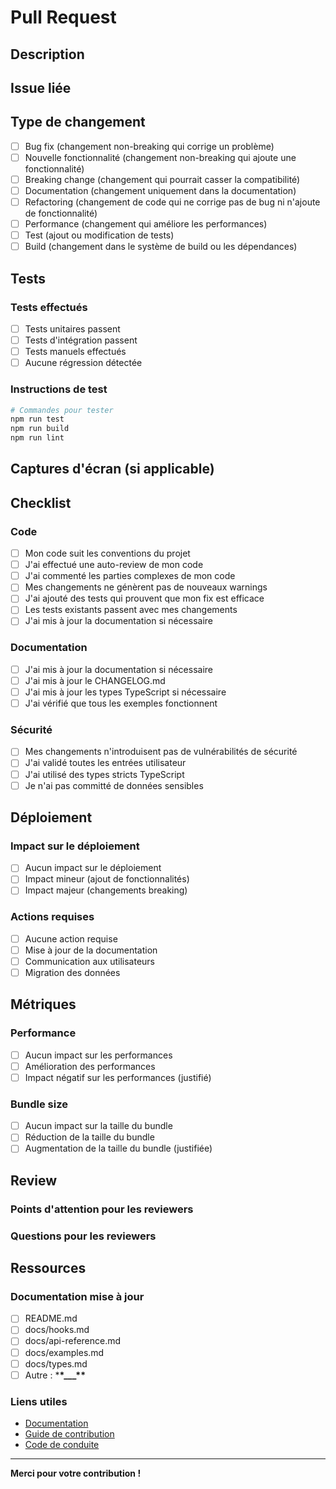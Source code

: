 # Pull Request

## Description

<!-- Décrivez clairement les changements apportés -->

## Issue liée

<!-- Lien vers l'issue : Fixes #123 -->

## Type de changement

- [ ] Bug fix (changement non-breaking qui corrige un problème)
- [ ] Nouvelle fonctionnalité (changement non-breaking qui ajoute une fonctionnalité)
- [ ] Breaking change (changement qui pourrait casser la compatibilité)
- [ ] Documentation (changement uniquement dans la documentation)
- [ ] Refactoring (changement de code qui ne corrige pas de bug ni n'ajoute de fonctionnalité)
- [ ] Performance (changement qui améliore les performances)
- [ ] Test (ajout ou modification de tests)
- [ ] Build (changement dans le système de build ou les dépendances)

## Tests

### Tests effectués

- [ ] Tests unitaires passent
- [ ] Tests d'intégration passent
- [ ] Tests manuels effectués
- [ ] Aucune régression détectée

### Instructions de test

<!-- Décrivez comment tester vos changements -->

```bash
# Commandes pour tester
npm run test
npm run build
npm run lint
```

## Captures d'écran (si applicable)

<!-- Ajoutez des captures d'écran pour les changements visuels -->

## Checklist

### Code

- [ ] Mon code suit les conventions du projet
- [ ] J'ai effectué une auto-review de mon code
- [ ] J'ai commenté les parties complexes de mon code
- [ ] Mes changements ne génèrent pas de nouveaux warnings
- [ ] J'ai ajouté des tests qui prouvent que mon fix est efficace
- [ ] Les tests existants passent avec mes changements
- [ ] J'ai mis à jour la documentation si nécessaire

### Documentation

- [ ] J'ai mis à jour la documentation si nécessaire
- [ ] J'ai mis à jour le CHANGELOG.md
- [ ] J'ai mis à jour les types TypeScript si nécessaire
- [ ] J'ai vérifié que tous les exemples fonctionnent

### Sécurité

- [ ] Mes changements n'introduisent pas de vulnérabilités de sécurité
- [ ] J'ai validé toutes les entrées utilisateur
- [ ] J'ai utilisé des types stricts TypeScript
- [ ] Je n'ai pas committé de données sensibles

## Déploiement

### Impact sur le déploiement

- [ ] Aucun impact sur le déploiement
- [ ] Impact mineur (ajout de fonctionnalités)
- [ ] Impact majeur (changements breaking)

### Actions requises

- [ ] Aucune action requise
- [ ] Mise à jour de la documentation
- [ ] Communication aux utilisateurs
- [ ] Migration des données

## Métriques

### Performance

- [ ] Aucun impact sur les performances
- [ ] Amélioration des performances
- [ ] Impact négatif sur les performances (justifié)

### Bundle size

- [ ] Aucun impact sur la taille du bundle
- [ ] Réduction de la taille du bundle
- [ ] Augmentation de la taille du bundle (justifiée)

## Review

### Points d'attention pour les reviewers

<!-- Mentionnez les points spécifiques à vérifier -->

### Questions pour les reviewers

<!-- Posez des questions spécifiques si nécessaire -->

## Ressources

### Documentation mise à jour

- [ ] README.md
- [ ] docs/hooks.md
- [ ] docs/api-reference.md
- [ ] docs/examples.md
- [ ] docs/types.md
- [ ] Autre : \***\*\_\_\_\*\***

### Liens utiles

- [Documentation](https://github.com/AbsconseOfficiel/ibex-sdk/tree/main/docs)
- [Guide de contribution](https://github.com/AbsconseOfficiel/ibex-sdk/blob/main/CONTRIBUTING.md)
- [Code de conduite](https://github.com/AbsconseOfficiel/ibex-sdk/blob/main/CODE_OF_CONDUCT.md)

---

**Merci pour votre contribution !**

